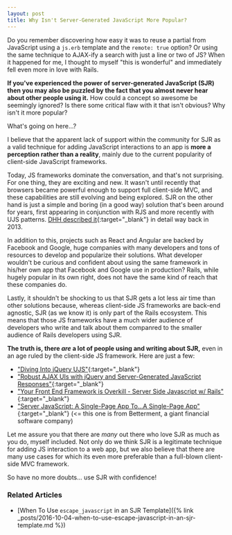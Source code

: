```yaml
---
layout: post
title: Why Isn't Server-Generated JavaScript More Popular?
---
```


Do you remember discovering how easy it was to reuse a partial from
JavaScript using a `js.erb` template and the `remote: true` option? Or
using the same technique to AJAX-ify a search with just a line or two
of JS?  When it happened for me, I thought to myself "this is
wonderful" and immediately fell even more in love with Rails.

**If you've experienced the power of server-generated JavaScript (SJR)
then you may also be puzzled by the fact that you almost never
hear about other people using it.** How could a concept so awesome be
seemingly ignored? Is there some critical flaw with it that isn't obvious?
Why isn't it more popular?

What's going on here...?

I believe that the apparent lack of support within the community for SJR
as a valid technique for adding JavaScript interactions to an app is
**more a perception rather than a reality**, mainly due to the current
popularity of client-side JavaScript frameworks.

Today, JS frameworks dominate the conversation, and that's not
surprising. For one thing, they are exciting and new. It wasn't until
recently that browsers became powerful enough to support full
client-side MVC, and these capabilities are still evolving and being
explored. SJR on the other hand is just a simple and boring (in
a good way) solution that's been around for years, first appearing in conjunction
with RJS and more recently with UJS patterns. [DHH described it](https://signalvnoise.com/posts/3697-server-generated-javascript-responses){:target="_blank"}
in detail way back in 2013.

In addition to this, projects such as React and Angular are backed by
Facebook and Google, huge companies with many developers and tons of
resources to develop and popularize their solutions. What developer
wouldn't be curious and confident about using the same framework in his/her own app
that Facebook and Google use in production? Rails, while hugely popular
in its own right, does not have the same kind of reach that these
companies do.

Lastly, it shouldn't be shocking to us that SJR gets a lot less air time
than other solutions because, whereas client-side JS frameworks are
back-end agnostic, SJR (as we know it) is only part of the Rails
ecosystem. This means that those JS frameworks have a much wider audience
of developers who write and talk about them companred to the smaller
audience of Rails developers using SJR.

**The truth is, there _are_ a lot of people using and writing about
SJR,**
even in an age ruled by the client-side JS framework. Here are just a
few:

- ["Diving Into jQuery UJS"](https://jonathanpike.net/2016/02/Diving-into-jQuery-UJS){:target="_blank"}
- ["Robust AJAX UIs with jQuery and Server-Generated JavaScript
  Responses"](http://hackernotes.io/2016/10/06/robust-ajax-uis-with-jquery-ujs-and-server-generated-javascript-responses/){:target="_blank"}
- ["Your Front End Framework is Overkill - Server Side Javascript w/ Rails"](https://www.youtube.com/watch?v=7YLYZQJZB0E){:target="_blank"}
- ["Server JavaScript: A Single-Page App To...A Single-Page App"](https://www.betterment.com/resources/inside-betterment/engineering/server-javascript-a-single-page-app-toa-single-page-app/){:target="_blank"} (<= this one is from Betterment, a giant financial software company)

Let me assure you that there are *many* out there who love SJR as much
as you do, myself included. Not only do we think SJR is a legitimate
technique for adding JS interaction to a web app, but we also believe that there
are many use cases for which its even more preferable than a full-blown
client-side MVC framework.

So have no more doubts... use SJR with confidence!

### Related Articles

- [When To Use `escape_javascript` in an SJR Template]({% link
  _posts/2016-10-04-when-to-use-escape-javascript-in-an-sjr-template.md %})
